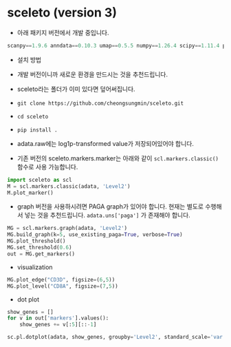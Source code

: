 # sceleto (version 3)

- 아래 패키지 버전에서 개발 중입니다.
```python
scanpy==1.9.6 anndata==0.10.3 umap==0.5.5 numpy==1.26.4 scipy==1.11.4 pandas==2.1.3 scikit-learn==1.3.2 statsmodels==0.14.0 pynndescent==0.5.11
```

- 설치 방법
- 개발 버전이니까 새로운 환경을 만드시는 것을 추천드립니다.
- sceleto라는 폴더가 이미 있다면 덮어써집니다.
- `git clone https://github.com/cheongsungmin/sceleto.git`
- `cd sceleto`
- `pip install .`

- adata.raw에는 log1p-transformed value가 저장되어있어야 합니다.
- 기존 버전의 sceleto.markers.marker는 아래와 같이 `scl.markers.classic()` 함수로 사용 가능합니다.
```python
import sceleto as scl
M = scl.markers.classic(adata, 'Level2')
M.plot_marker()
```

- graph 버전을 사용하시려면 PAGA graph가 있어야 합니다. 현재는 별도로 수행해서 넣는 것을 추천드립니다. `adata.uns['paga']` 가 존재해야 합니다.
```python
MG = scl.markers.graph(adata, 'Level2')
MG.build_graph(k=5, use_existing_paga=True, verbose=True)
MG.plot_threshold()
MG.set_threshold(0.6)
out = MG.get_markers()
```

- visualization
```python
MG.plot_edge("CD3D", figsize=(6,5))
MG.plot_level("CD8A", figsize=(7,5))
```

- dot plot
```python
show_genes = []
for v in out['markers'].values():
    show_genes += v[:5][::-1]

sc.pl.dotplot(adata, show_genes, groupby='Level2', standard_scale='var')
```
